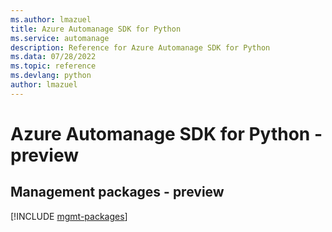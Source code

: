 ```yaml
---
ms.author: lmazuel
title: Azure Automanage SDK for Python
ms.service: automanage
description: Reference for Azure Automanage SDK for Python
ms.data: 07/28/2022
ms.topic: reference
ms.devlang: python
author: lmazuel
---
```

# Azure Automanage SDK for Python - preview

## Management packages - preview
[!INCLUDE [mgmt-packages](automanage-mgmt-index.md)]